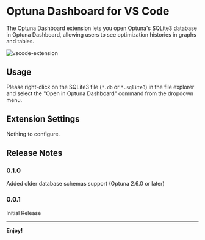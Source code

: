 # Optuna Dashboard for VS Code

The Optuna Dashboard extension lets you open Optuna's SQLite3 database in Optuna Dashboard, allowing users to see optimization histories in graphs and tables.

![vscode-extension](https://github.com/optuna/optuna-dashboard/raw/main/docs/_static/vscode-extension.png)

## Usage

Please right-click on the SQLite3 file (`*.db` or `*.sqlite3`) in the file explorer and select the "Open in Optuna Dashboard" command from the dropdown menu.

## Extension Settings

Nothing to configure.

## Release Notes

### 0.1.0

Added older database schemas support (Optuna 2.6.0 or later)

### 0.0.1

Initial Release

---

**Enjoy!**
